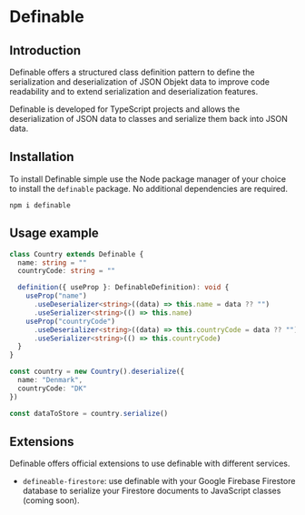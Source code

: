 # Definable

## Introduction

Definable offers a structured class definition pattern to define the serialization and deserialization of JSON Objekt data to improve code readability and to extend serialization and deserialization features.

Definable is developed for TypeScript projects and allows the deserialization of JSON data to classes and serialize them back into JSON data.

## Installation

To install Definable simple use the Node package manager of your choice to install the `definable` package. No additional dependencies are required.

`npm i definable`

## Usage example

```ts
class Country extends Definable {
  name: string = ""
  countryCode: string = ""

  definition({ useProp }: DefinableDefinition): void {
    useProp("name")
      .useDeserializer<string>((data) => this.name = data ?? "")
      .useSerializer<string>(() => this.name)
    useProp("countryCode")
      .useDeserializer<string>((data) => this.countryCode = data ?? "")
      .useSerializer<string>(() => this.countryCode)
  }
}

const country = new Country().deserialize({
  name: "Denmark",
  countryCode: "DK"
})

const dataToStore = country.serialize()
```

## Extensions

Definable offers official extensions to use definable with different services.

- `defineable-firestore`: use definable with your Google Firebase Firestore database to serialize your Firestore documents to JavaScript classes (coming soon).